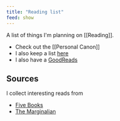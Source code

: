 ```yaml
---
title: "Reading list"
feed: show
---
```


A list of things I'm planning on [[Reading]]. 

* Check out the [[Personal Canon]]
* I also keep a list [here](https://bookshelf.website/ashwinreddy)
* I also have a [GoodReads](https://www.goodreads.com/user/show/18053391-ashwin-reddy)

## Sources

I collect interesting reads from 
* [Five Books](https://fivebooks.com/)
* [The Marginalian](https://www.themarginalian.org/)


